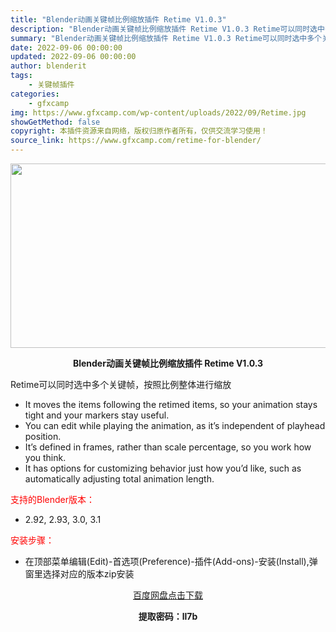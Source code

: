 ```yaml
---
title: "Blender动画关键帧比例缩放插件 Retime V1.0.3"
description: "Blender动画关键帧比例缩放插件 Retime V1.0.3 Retime可以同时选中多个关键帧，按照比例整体进行缩放 It moves the items following the retim..."
summary: "Blender动画关键帧比例缩放插件 Retime V1.0.3 Retime可以同时选中多个关键帧，按照比例整体进行缩放 It moves the items following the retim..."
date: 2022-09-06 00:00:00
updated: 2022-09-06 00:00:00
author: blenderit
tags: 
    - 关键帧插件
categories:
    - gfxcamp
img: https://www.gfxcamp.com/wp-content/uploads/2022/09/Retime.jpg
showGetMethod: false
copyright: 本插件资源来自网络，版权归原作者所有，仅供交流学习使用！
source_link: https://www.gfxcamp.com/retime-for-blender/
---
```

<div><p><img decoding="async" class="aligncenter size-full wp-image-106716" src="https://www.gfxcamp.com/wp-content/uploads/2022/09/Retime.jpg" data-src="https://www.gfxcamp.com/wp-content/uploads/2022/09/Retime.jpg" alt="" width="590" height="295" data-srcset="https://www.gfxcamp.com/wp-content/uploads/2022/09/Retime.jpg 590w, https://www.gfxcamp.com/wp-content/uploads/2022/09/Retime-150x75.jpg 150w" data-sizes="(max-width: 590px) 100vw, 590px"></p><p style="text-align: center;"><strong>Blender动画关键帧比例缩放插件 Retime V1.0.3</strong></p><p>Retime可以同时选中多个关键帧，按照比例整体进行缩放</p><ul>
<li>It moves the items following the retimed items, so your animation stays tight and your markers stay useful.</li>
<li>You can edit while playing the animation, as it’s independent of playhead position.</li>
<li>It’s defined in frames, rather than scale percentage, so you work how you think.</li>
<li>It has options for customizing behavior just how you’d like, such as automatically adjusting total animation length.</li>
</ul><p style="text-align: left;"><span style="color: #ff0000;">支持的Blender版本：</span></p><ul>
<li style="text-align: left;">2.92, 2.93, 3.0, 3.1</li>
</ul><p style="text-align: left;"><span style="color: #ff0000;">安装步骤：</span></p><ul>
<li>在顶部菜单编辑(Edit)-首选项(Preference)-插件(Add-ons)-安装(Install),弹窗里选择对应的版本zip安装</li>
</ul><p style="text-align: center;"><a class="maxbutton-3 maxbutton maxbutton-baidu" target="_blank" rel="noopener" href="https://pan.baidu.com/s/1iTfGwe9yilsmxuKQ1c81YQ?pwd=ll7b"><span class="mb-text">百度网盘点击下载</span></a></p><p style="text-align: center;"><strong>提取密码：ll7b</strong></p></div>